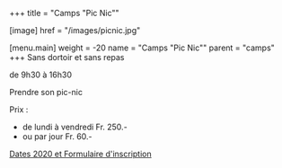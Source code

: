 +++
title = "Camps \"Pic Nic\""

[image]
    href = "/images/picnic.jpg"

[menu.main]
    weight = -20
    name = "Camps \"Pic Nic\""
    parent = "camps"
+++
Sans dortoir et sans repas

de 9h30 à 16h30

Prendre son pic-nic

Prix :

- de lundi à vendredi Fr. 250.-
- ou par jour Fr. 60.-

<a class="button" href="https://forms.gle/t7Wc1VsBvbxXHfUD6" target="_blank">Dates 2020 et Formulaire d'inscription</a>